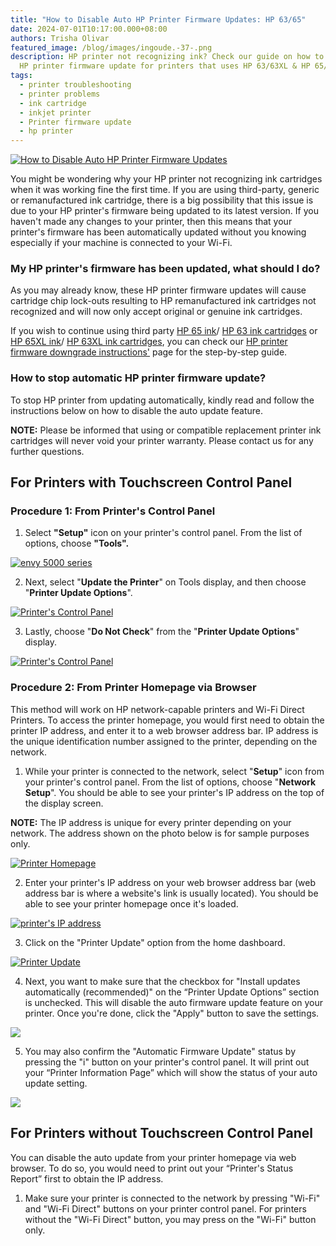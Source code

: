 ```yaml
---
title: "How to Disable Auto HP Printer Firmware Updates: HP 63/65"
date: 2024-07-01T10:17:00.000+08:00
authors: Trisha Olivar
featured_image: /blog/images/ingoude.-37-.png
description: HP printer not recognizing ink? Check our guide on how to stop auto
  HP printer firmware update for printers that uses HP 63/63XL & HP 65/65XL ink.
tags:
  - printer troubleshooting
  - printer problems
  - ink cartridge
  - inkjet printer
  - Printer firmware update
  - hp printer
---
```

[![How to Disable Auto HP Printer Firmware Updates](/blog/images/ingoude.-37-.png "How to Disable Auto HP Printer Firmware Updates")](/blog/images/ingoude.-37-.png)

You might be wondering why your HP printer not recognizing ink cartridges when it was working fine the first time. If you are using third-party, generic or remanufactured ink cartridge, there is a big possibility that this issue is due to your HP printer's firmware being updated to its latest version. If you haven't made any changes to your printer, then this means that your printer's firmware has been automatically updated without you knowing especially if your machine is connected to your Wi-Fi.

### My HP printer's firmware has been updated, what should I do?

As you may already know, these HP printer firmware updates will cause cartridge chip lock-outs resulting to HP remanufactured ink cartridges not recognized and will now only accept original or genuine ink cartridges.

If you wish to continue using third party [HP 65 ink](https://www.compandsave.com/hp/65-ink-cartridges/n9k02an-n9k01an-2-combo)/ [HP 63 ink cartridges](https://www.compandsave.com/hp/63-ink-cartridges/f6u62an-f6u61an-2-combo) or [HP 65XL ink](https://www.compandsave.com/hp/65xl-ink-cartridges/n9k04an-black)/ [HP 63XL ink cartridges](https://www.compandsave.com/hp/63xl-ink-cartridges/f6u64an-black), you can check our [HP printer firmware downgrade instructions'](https://www.compandsave.com/hp-printer-firmware-downgrade) page for the step-by-step guide.

### How to stop automatic HP printer firmware update?

To stop HP printer from updating automatically, kindly read and follow the instructions below on how to disable the auto update feature.

**NOTE:** Please be informed that using or compatible replacement printer ink cartridges will never void your printer warranty. Please contact us for any further questions.

## For Printers with Touchscreen Control Panel

### **Procedure 1: From Printer's Control Panel**

1. Select **"Setup"** icon on your printer's control panel. From the list of options, choose **"Tools".**

[![envy 5000 series](/blog/images/screenshot-2024-07-01-at-11.40.55 pm.png "envy 5000 series")](/blog/images/screenshot-2024-07-01-at-11.40.55 pm.png)

2. Next, select "**Update the Printer**" on Tools display, and then choose "**Printer Update Options**".

[![Printer's Control Panel](/blog/images/screenshot-2024-07-01-at-11.41.41 pm.png "Update the Printer")](/blog/images/screenshot-2024-07-01-at-11.41.41 pm.png)

3. Lastly, choose "**Do Not Check**" from the "**Printer Update Options**" display.

[![Printer's Control Panel](/blog/images/screenshot-2024-07-01-at-11.43.01 pm.png "Do Not Check")](/blog/images/screenshot-2024-07-01-at-11.43.01 pm.png)

### Procedure 2: From Printer Homepage via Browser

This method will work on HP network-capable printers and Wi-Fi Direct Printers. To access the printer homepage, you would first need to obtain the printer IP address, and enter it to a web browser address bar. IP address is the unique identification number assigned to the printer, depending on the network.

1. While your printer is connected to the network, select "**Setup**" icon from your printer's control panel. From the list of options, choose "**Network Setup**". You should be able to see your printer's IP address on the top of the display screen.

**NOTE:** The IP address is unique for every printer depending on your network. The address shown on the photo below is for sample purposes only.

[![Printer Homepage](/blog/images/screenshot-2024-07-01-at-11.45.41 pm.png "Printer Homepage")](/blog/images/screenshot-2024-07-01-at-11.45.41 pm.png)

2. Enter your printer's IP address on your web browser address bar (web address bar is where a website's link is usually located). You should be able to see your printer homepage once it's loaded.

[![printer's IP address](/blog/images/screenshot-2024-07-01-at-11.47.12 pm.png "printer's IP address")](/blog/images/screenshot-2024-07-01-at-11.47.12 pm.png)

3. Click on the "Printer Update" option from the home dashboard.

[![Printer Update](/blog/images/screenshot-2024-07-01-at-11.47.58 pm.png "home dashboard")](/blog/images/screenshot-2024-07-01-at-11.47.58 pm.png)

4. Next, you want to make sure that the checkbox for "Install updates automatically (recommended)" on the “Printer Update Options” section is unchecked. This will disable the auto firmware update feature on your printer. Once you're done, click the "Apply" button to save the settings.

[![](/blog/images/screenshot-2024-07-01-at-11.49.00 pm.png)](/blog/images/screenshot-2024-07-01-at-11.49.00 pm.png)

5. You may also confirm the "Automatic Firmware Update" status by pressing the "i" button on your printer's control panel. It will print out your “Printer Information Page” which will show the status of your auto update setting.

[![](/blog/images/screenshot-2024-07-01-at-11.50.47 pm.png)](/blog/images/screenshot-2024-07-01-at-11.50.47 pm.png)

## For Printers without Touchscreen Control Panel

You can disable the auto update from your printer homepage via web browser. To do so, you would need to print out your “Printer's Status Report” first to obtain the IP address.

1. Make sure your printer is connected to the network by pressing "Wi-Fi" and "Wi-Fi Direct" buttons on your printer control panel. For printers without the "Wi-Fi Direct" button, you may press on the "Wi-Fi" button only.
